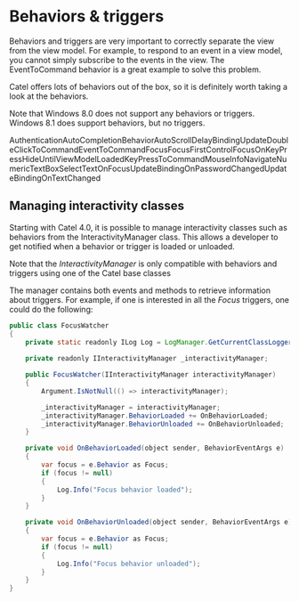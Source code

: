 # Behaviors & triggers

Behaviors and triggers are very important to correctly separate the view from the view model. For example, to respond to an event in a view model, you cannot simply subscribe to the events in the view. The EventToCommand behavior is a great example to solve this problem.

Catel offers lots of behaviors out of the box, so it is definitely worth taking a look at the behaviors.

Note that Windows 8.0 does not support any behaviors or triggers. Windows 8.1 does support behaviors, but no triggers.

AuthenticationAutoCompletionBehaviorAutoScrollDelayBindingUpdateDoubleClickToCommandEventToCommandFocusFocusFirstControlFocusOnKeyPressHideUntilViewModelLoadedKeyPressToCommandMouseInfoNavigateNumericTextBoxSelectTextOnFocusUpdateBindingOnPasswordChangedUpdateBindingOnTextChanged

## Managing interactivity classes

Starting with Catel 4.0, it is possible to manage interactivity classes such as behaviors from the InteractivityManager class. This allows a developer to get notified when a behavior or trigger is loaded or unloaded.

Note that the *InteractivityManager* is only compatible with behaviors and triggers using one of the Catel base classes

The manager contains both events and methods to retrieve information about triggers. For example, if one is interested in all the *Focus* triggers, one could do the following:

``` {.java data-syntaxhighlighter-params="brush: java; gutter: false; theme: Confluence" data-theme="Confluence" style="brush: java; gutter: false; theme: Confluence"}
public class FocusWatcher
{
    private static readonly ILog Log = LogManager.GetCurrentClassLogger();
 
    private readonly IInteractivityManager _interactivityManager;

    public FocusWatcher(IInteractivityManager interactivityManager)
    {
        Argument.IsNotNull(() => interactivityManager);

        _interactivityManager = interactivityManager;
        _interactivityManager.BehaviorLoaded += OnBehaviorLoaded;
        _interactivityManager.BehaviorUnloaded += OnBehaviorUnloaded;
    }

    private void OnBehaviorLoaded(object sender, BehaviorEventArgs e)
    {
        var focus = e.Behavior as Focus;
        if (focus != null)
        {
            Log.Info("Focus behavior loaded");
        }
    }

    private void OnBehaviorUnloaded(object sender, BehaviorEventArgs e)
    {
        var focus = e.Behavior as Focus;
        if (focus != null)
        {
            Log.Info("Focus behavior unloaded");
        }
    }
}
```
